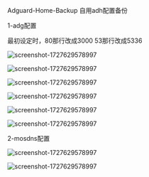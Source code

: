 Adguard-Home-Backup
自用adh配置备份

1-adg配置

最初设定时，80那行改成3000  53那行改成5336

![screenshot-1727629578997](https://github.com/user-attachments/assets/51246143-031d-4206-8ca8-322bf489714b)

![screenshot-1727629578997](https://github.com/user-attachments/assets/2f75eb26-c998-427b-ab62-4b915bbff3d2)

![screenshot-1727629578997](https://github.com/user-attachments/assets/a506bf6b-b890-4693-bed5-555510cd099d)

![screenshot-1727629578997](https://github.com/user-attachments/assets/8b3539d5-97b0-4df2-8dfc-464cd1a9105d)

![screenshot-1727629578997](https://github.com/user-attachments/assets/3e860571-cc72-460e-965a-de6d8d5c2c5f)

![screenshot-1727629578997](https://github.com/user-attachments/assets/d22c1c7d-3b03-42f4-9287-d8c187c91fdf)

2-mosdns配置

![screenshot-1727629578997](https://github.com/user-attachments/assets/add3a14c-6855-4744-8f90-ebe2316a973b)

![screenshot-1727629578997](https://github.com/user-attachments/assets/298a657c-569b-4701-b566-c5a41aab0d87)

